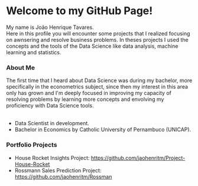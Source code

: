 <h1>Welcome to my GitHub Page!</h1>
	<p/>My name is João Henrique Tavares.<br>
	Here in this profile you will encounter some projects that I realized focusing on awnsering and resolve business problems. In theses projects I used the concepts and the tools of the Data Science like data analysis, machine learning and statistics.
	
<h3>About Me</h3>
	The first time that I heard about Data Science was during my bachelor, more specifically in the econometrics subject, since then my interest in this area
	only has grown and I'm deeply focused in improving my capacity of resolving problems by learning more concepts and envolving my proficiency with Data Science tools.
<br/><br/>

- Data Scientist in development.
- Bachelor in Economics by Catholic University of Pernambuco (UNICAP).


### Portfolio Projects

- House Rocket Insights Project: https://github.com/jaohenritm/Project-House-Rocket
- Rossmann Sales Prediction Project: https://github.com/jaohenritm/Rossman
<!---
jaohenritm/jaohenritm is a ✨ special ✨ repository because its `README.md` (this file) appears on your GitHub profile.
You can click the Preview link to take a look at your changes.
--->
